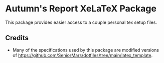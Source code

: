 # Autumn's Report XeLaTeX Package

This package provides easier access to a couple personal tex setup files. 

## Credits
- Many of the specifications used by this package are modified versions of <https://github.com/SeniorMars/dotfiles/tree/main/latex_template>.
